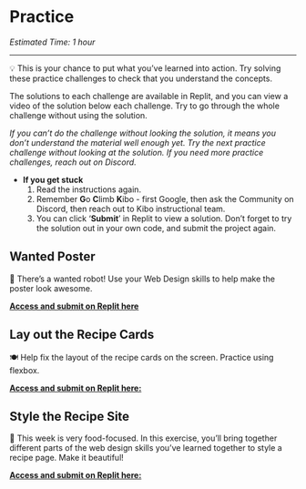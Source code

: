 # Practice

*Estimated Time: 1 hour*

---

<aside>


💡 This is your chance to put what you’ve learned into action. Try solving these practice challenges to check that you understand the concepts.

The solutions to each challenge are available in Replit, and you can view a video of the solution below each challenge. Try to go through the whole challenge without using the solution. 

*If you can’t do the challenge without looking the solution, it means you don’t understand the material well enough yet. Try the next practice challenge without looking at the solution. If you need more practice challenges, reach out on Discord.*

- **If you get stuck**
    1. Read the instructions again.
    2. Remember **G**o **C**limb **K**ibo - first Google, then ask the Community on Discord, then reach out to Kibo instructional team.
    3. You can click ‘**Submit**’ in Replit to view a solution. Don’t forget to try the solution out in your own code, and submit the project again.
</aside>

## Wanted Poster

<aside>


🤖 There’s a wanted robot! Use your Web Design skills to help make the poster look awesome.

[**Access and submit on Replit here**](https://replit.com/team/web-foundations-july-2022/Wanted-Poster)

</aside>

## Lay out the Recipe Cards

<aside>

🍽️ Help fix the layout of the recipe cards on the screen. Practice using flexbox.

[**Access and submit on Replit here:**](https://replit.com/team/web-foundations-july-2022/Lay-out-the-Recipe-Cards)

</aside>

## Style the Recipe Site

<aside>

🍲 This week is very food-focused. In this exercise, you’ll bring together different parts of the web design skills you’ve learned together to style a recipe page. Make it beautiful!

[**Access and submit on Replit here:**](https://replit.com/team/web-foundations-july-2022/Style-the-Recipe-Site)

</aside>